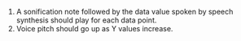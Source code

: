 1. A sonification note followed by the data value spoken by speech synthesis should play for each data point.
2. Voice pitch should go up as Y values increase.